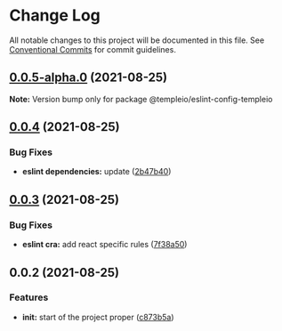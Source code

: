 # Change Log

All notable changes to this project will be documented in this file.
See [Conventional Commits](https://conventionalcommits.org) for commit guidelines.

## [0.0.5-alpha.0](https://github.com/andrei9669/temple/compare/@templeio/eslint-config-templeio@0.0.4...@templeio/eslint-config-templeio@0.0.5-alpha.0) (2021-08-25)

**Note:** Version bump only for package @templeio/eslint-config-templeio





## [0.0.4](https://github.com/andrei9669/temple/compare/@templeio/eslint-config-templeio@0.0.3...@templeio/eslint-config-templeio@0.0.4) (2021-08-25)


### Bug Fixes

* **eslint dependencies:** update ([2b47b40](https://github.com/andrei9669/temple/commit/2b47b403383fbe17759c307ec72fa9436c42f240))





## [0.0.3](https://github.com/andrei9669/temple/compare/@templeio/eslint-config-templeio@0.0.2...@templeio/eslint-config-templeio@0.0.3) (2021-08-25)


### Bug Fixes

* **eslint cra:** add react specific rules ([7f38a50](https://github.com/andrei9669/temple/commit/7f38a50850921d972d272ea6ed56af63be2195af))





## 0.0.2 (2021-08-25)


### Features

* **init:** start of the project proper ([c873b5a](https://github.com/andrei9669/temple/commit/c873b5a22d0bd0d30fb01c492cd3c0bf8c1cd3e3))

